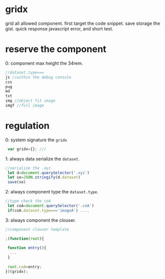 # gridx
grid all allowed component.
first target the code snippet. save storage the gist. quick response javascript error, and short test.

# reserve the component
0: component max height the 34rem.
```js
//dataset.type===
js //within the debug console
css
pug 
md
txt
img //object fit image
imgf //full image
```

# regulation
0: system signature the ```gridx```
```js
 var gridx={}; ///
```
1: always data serialize the ```dataset```. 
```js
//serialize the .xyz
 let d=document.querySelector('.xyz')
 let se=JSON.stringify(d.dataset)
 save(se)
```
2: always component type the ```dataset.type```.
```js
//type check the coA
 let coA=document.querySelector('.coA')
 if(coA.dataset.type==='imageA') ....
```
3: always component the clouser.
```js
//component clouser template

;(function(root){
 
 function entry(){
  ...
 }
 
 root.coA=entry;
})(gridx);
```
